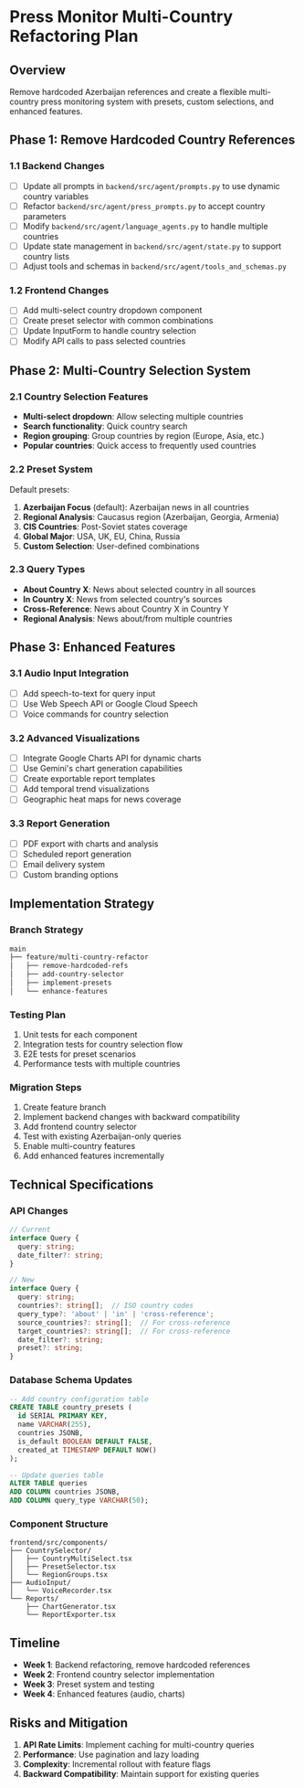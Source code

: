 # Press Monitor Multi-Country Refactoring Plan

## Overview
Remove hardcoded Azerbaijan references and create a flexible multi-country press monitoring system with presets, custom selections, and enhanced features.

## Phase 1: Remove Hardcoded Country References

### 1.1 Backend Changes
- [ ] Update all prompts in `backend/src/agent/prompts.py` to use dynamic country variables
- [ ] Refactor `backend/src/agent/press_prompts.py` to accept country parameters
- [ ] Modify `backend/src/agent/language_agents.py` to handle multiple countries
- [ ] Update state management in `backend/src/agent/state.py` to support country lists
- [ ] Adjust tools and schemas in `backend/src/agent/tools_and_schemas.py`

### 1.2 Frontend Changes
- [ ] Add multi-select country dropdown component
- [ ] Create preset selector with common combinations
- [ ] Update InputForm to handle country selection
- [ ] Modify API calls to pass selected countries

## Phase 2: Multi-Country Selection System

### 2.1 Country Selection Features
- **Multi-select dropdown**: Allow selecting multiple countries
- **Search functionality**: Quick country search
- **Region grouping**: Group countries by region (Europe, Asia, etc.)
- **Popular countries**: Quick access to frequently used countries

### 2.2 Preset System
Default presets:
1. **Azerbaijan Focus** (default): Azerbaijan news in all countries
2. **Regional Analysis**: Caucasus region (Azerbaijan, Georgia, Armenia)
3. **CIS Countries**: Post-Soviet states coverage
4. **Global Major**: USA, UK, EU, China, Russia
5. **Custom Selection**: User-defined combinations

### 2.3 Query Types
- **About Country X**: News about selected country in all sources
- **In Country X**: News from selected country's sources
- **Cross-Reference**: News about Country X in Country Y
- **Regional Analysis**: News about/from multiple countries

## Phase 3: Enhanced Features

### 3.1 Audio Input Integration
- [ ] Add speech-to-text for query input
- [ ] Use Web Speech API or Google Cloud Speech
- [ ] Voice commands for country selection

### 3.2 Advanced Visualizations
- [ ] Integrate Google Charts API for dynamic charts
- [ ] Use Gemini's chart generation capabilities
- [ ] Create exportable report templates
- [ ] Add temporal trend visualizations
- [ ] Geographic heat maps for news coverage

### 3.3 Report Generation
- [ ] PDF export with charts and analysis
- [ ] Scheduled report generation
- [ ] Email delivery system
- [ ] Custom branding options

## Implementation Strategy

### Branch Strategy
```bash
main
├── feature/multi-country-refactor
│   ├── remove-hardcoded-refs
│   ├── add-country-selector
│   ├── implement-presets
│   └── enhance-features
```

### Testing Plan
1. Unit tests for each component
2. Integration tests for country selection flow
3. E2E tests for preset scenarios
4. Performance tests with multiple countries

### Migration Steps
1. Create feature branch
2. Implement backend changes with backward compatibility
3. Add frontend country selector
4. Test with existing Azerbaijan-only queries
5. Enable multi-country features
6. Add enhanced features incrementally

## Technical Specifications

### API Changes
```typescript
// Current
interface Query {
  query: string;
  date_filter?: string;
}

// New
interface Query {
  query: string;
  countries?: string[];  // ISO country codes
  query_type?: 'about' | 'in' | 'cross-reference';
  source_countries?: string[];  // For cross-reference
  target_countries?: string[];  // For cross-reference
  date_filter?: string;
  preset?: string;
}
```

### Database Schema Updates
```sql
-- Add country configuration table
CREATE TABLE country_presets (
  id SERIAL PRIMARY KEY,
  name VARCHAR(255),
  countries JSONB,
  is_default BOOLEAN DEFAULT FALSE,
  created_at TIMESTAMP DEFAULT NOW()
);

-- Update queries table
ALTER TABLE queries 
ADD COLUMN countries JSONB,
ADD COLUMN query_type VARCHAR(50);
```

### Component Structure
```
frontend/src/components/
├── CountrySelector/
│   ├── CountryMultiSelect.tsx
│   ├── PresetSelector.tsx
│   └── RegionGroups.tsx
├── AudioInput/
│   └── VoiceRecorder.tsx
└── Reports/
    ├── ChartGenerator.tsx
    └── ReportExporter.tsx
```

## Timeline
- **Week 1**: Backend refactoring, remove hardcoded references
- **Week 2**: Frontend country selector implementation
- **Week 3**: Preset system and testing
- **Week 4**: Enhanced features (audio, charts)

## Risks and Mitigation
1. **API Rate Limits**: Implement caching for multi-country queries
2. **Performance**: Use pagination and lazy loading
3. **Complexity**: Incremental rollout with feature flags
4. **Backward Compatibility**: Maintain support for existing queries